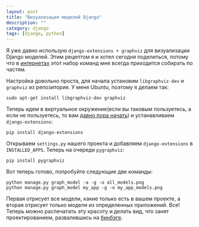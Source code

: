 ```yaml
---
layout: post
title: "Визуализация моделей Django"
description: ""
category: django
tags: [django, python]
---
```




Я уже давно использую `django-extensions + graphviz` для визуализации Django моделей. Этим рецептом я и хотел сегодня поделиться, потому что в [интернетах](http://lurkmore.to/%D0%98%D0%BD%D1%82%D0%B5%D1%80%D0%BD%D0%B5%D1%82%D1%8B) этот набор команд мне всегда приходится собирать по частям.

Настройка довольно проста, для начала установим `libgraphviz-dev` и `graphviz` из репозитория. У меня Ubuntu, поэтому я делаем так:

    sudo apt-get install libgraphviz-dev graphviz

Теперь идем в виртуальное окружение(если вы таковым пользуетесь, а если не пользуетесь, то вам [давно пора начать](http://adw0rd.com/2012/6/19/python-virtualenv/)) и устанавливаем `django-extensions`:

    pip install django-extensions 

Открываем `settings.py` нашего проекта и добавляем `django-extensions` в `INSTALLED_APPS`. Теперь на очереди `pygraphviz`:
    
    pip install pygraphviz

Вот теперь готово, попробуйте следующие две команды:

    python manage.py graph_model -a -g -o all_models.png
    python manage.py graph_model my_app -g -o my_app_models.png
 
Первая отрисует все модели, какие только есть в вашем проекте, а вторая отрисует только модели из определенных приложений. Все! Теперь можно распечатать эту красоту и делать вид, что занят проектированием, развалившись на [бинбэге](http://ru.wikipedia.org/wiki/%D0%91%D0%B8%D0%BD%D0%B1%D1%8D%D0%B3). 